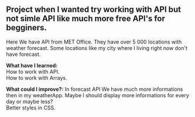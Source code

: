## Project when I wanted try working with API but not simle API like much more free API's for begginers.  
Here We have API from MET Office. They have over 5 000 locations with weather forecast. Some locations like my city where I living right now don't have forecast.  

**What have I learned:**  
How to work with API.  
How to work with Arrays.  
  
**What could I improve?:**
In forecast API We have much more informations then in my weatherApp. Maybe I should display more informations for every day or maybe less?   
Better styles in CSS.  
